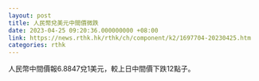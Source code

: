 ```yaml
---
layout: post
title: 人民幣兌美元中間價微跌
date: 2023-04-25 09:20:36.000000000 +08:00
link: https://news.rthk.hk/rthk/ch/component/k2/1697704-20230425.htm
categories: rthk
---
```


人民幣中間價報6.8847兌1美元，較上日中間價下跌12點子。
